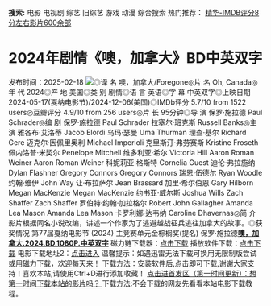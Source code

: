 **搜索:** 电影 电视剧 综艺 旧综艺 游戏 动漫 综合搜索 热门推荐： [精华-IMDB评分8分左右影片600余部](https://www.dytt8.com/html/gndy/jddy/20160320/50510.html)
# 2024年剧情《噢，加拿大》BD中英双字
发布时间：2025-02-18 
![](https://img9.doubanio.com/view/photo/l_ratio_poster/public/p2915081221.jpg)◎译 名 噢，加拿大/Foregone◎片 名 Oh, Canada◎年 代 2024◎产 地 美国◎类 别 剧情◎语 言 英语◎字 幕 中英双字◎上映日期 2024-05-17(戛纳电影节)/2024-12-06(美国)◎IMDb评分 5.7/10 from 1522 users◎豆瓣评分 4.9/10 from 256 users◎片 长 95分钟◎导 演 保罗·施拉德 Paul Schrader◎编 剧 保罗·施拉德 Paul Schrader 拉塞尔·班克斯 Russell Banks◎主 演 雅各布·艾洛蒂 Jacob Elordi 乌玛·瑟曼 Uma Thurman 理查·基尔 Richard Gere 迈克尔·因佩里奥利 Michael Imperioli 克里斯汀·弗劳赛斯 Kristine Froseth 佩内洛普·米契尔 Penelope Mitchell 维多利亚·希尔 Victoria Hill Aaron Roman Weiner Aaron Roman Weiner 科妮莉亚·格斯特 Cornelia Guest 迪伦·弗拉施纳 Dylan Flashner Gregory Connors Gregory Connors 瑞恩·伍德尔 Ryan Woodle 约翰·维伊 John Way 让·布拉萨尔 Jean Brassard 加里·希尔伯恩 Gary Hilborn Megan MacKenzie Megan MacKenzie 约书亚·威尔斯 Joshua Wills Zach Shaffer Zach Shaffer 罗伯特·约翰·加拉格尔 Robert John Gallagher Amanda Lea Mason Amanda Lea Mason 卡罗利娜·达韦纳 Caroline Dhavernas◎简 介 影片根据同名小说改编，讲述一个作家为了逃避越战征兵逃往加拿大的故事。◎获奖情况 第77届戛纳电影节 (2024) 主竞赛单元金棕榈奖(提名) 保罗·施拉德[**噢，加拿大.2024.BD.1080P.中英双字**](magnet:?xt=urn:btih:f697c3e6744acec78f2886e4ca468bf671dbe548&dn=%e9%98%b3%e5%85%89%e7%94%b5%e5%bd%b1dygod.org.%e5%99%a2%ef%bc%8c%e5%8a%a0%e6%8b%bf%e5%a4%a7.2024.BD.1080P.%e4%b8%ad%e8%8b%b1%e5%8f%8c%e5%ad%97.mkv&tr=udp%3a%2f%2ftracker.opentrackr.org%3a1337%2fannounce&tr=udp%3a%2f%2fexodus.desync.com%3a6969%2fannounce) 磁力链下载器：[点击下载](https://dygod.org/js/bt.htm "qBittorrent") 播放软件下载：[点击下载](https://dygod.org/js/player.htm "PotPlayer") 电影下载地址2：[点击进入](https://dygod.org/ "阳光电影") 温馨提示：如遇迅雷无法下载可换用无限制版尝试或用磁力下载，欢迎每天来！  下载方法：安装软件后,点击即可下载,谢谢大家支持！喜欢本站,请使用Ctrl+D进行添加收藏！ [点击进首发区（第一时间更新）：想第一时间下载本站的影片吗？ ](https://www.ygdy8.net/)下载方法:不会下载的网友先看看本站电影下载教程。